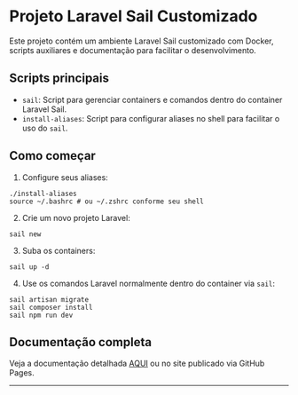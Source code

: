 
# Projeto Laravel Sail Customizado

Este projeto contém um ambiente Laravel Sail customizado com Docker, scripts auxiliares e documentação para facilitar o desenvolvimento.

## Scripts principais

- `sail`: Script para gerenciar containers e comandos dentro do container Laravel Sail.
- `install-aliases`: Script para configurar aliases no shell para facilitar o uso do `sail`.

## Como começar

1. Configure seus aliases:

```shell
./install-aliases
source ~/.bashrc # ou ~/.zshrc conforme seu shell
```


2. Crie um novo projeto Laravel:

```shell
sail new
``` 

3. Suba os containers:

```shell
sail up -d
```

4. Use os comandos Laravel normalmente dentro do container via `sail`:

```shell
sail artisan migrate
sail composer install
sail npm run dev
``` 


## Documentação completa

Veja a documentação detalhada [AQUI](docs/HOME.md) ou no site publicado via GitHub Pages.

---

